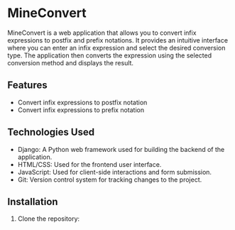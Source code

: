 # MineConvert

MineConvert is a web application that allows you to convert infix expressions to postfix and prefix notations. It provides an intuitive interface where you can enter an infix expression and select the desired conversion type. The application then converts the expression using the selected conversion method and displays the result.

## Features

- Convert infix expressions to postfix notation
- Convert infix expressions to prefix notation

## Technologies Used

- Django: A Python web framework used for building the backend of the application.
- HTML/CSS: Used for the frontend user interface.
- JavaScript: Used for client-side interactions and form submission.
- Git: Version control system for tracking changes to the project.

## Installation

1. Clone the repository:
